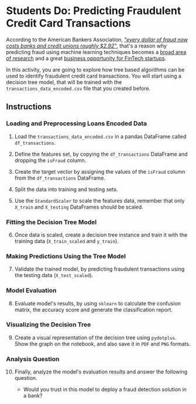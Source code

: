 # Students Do: Predicting Fraudulent Credit Card Transactions

According to the American Bankers Association, [_"every dollar of fraud now costs banks and credit unions roughly $2.92"_](https://www.aba.com/member-tools/industry-solutions/insights/state-card-fraud-2018), that's a reason why predicting fraud using machine learning techniques becomes a [broad area of research](https://scholar.google.com.mx/scholar?q=fraud+detection+machine+learning&btnG=&oq=fraud+detection+) and a great [business opportunity for FinTech startups](https://www.eu-startups.com/2019/06/paris-based-fintech-bleckwen-raises-e8-8-million-for-its-fraud-detection-software-to-prevent-financial-crime/).

In this activity, you are going to explore how tree based algorithms can be used to identify fraudulent credit card transactions. You will start using a decision tree model, that will be trained with the `transactions_data_encoded.csv` file that you created before.

## Instructions

### Loading and Preprocessing Loans Encoded Data

1. Load the `transactions_data_encoded.csv` in a pandas DataFrame called `df_transactions`.

2. Define the features set, by copying the `df_transactions` DataFrame and dropping the `isFraud` column.

3. Create the target vector by assigning the values of the `isFraud` column from the `df_transactions` DataFrame.

4. Split the data into training and testing sets.

5. Use the `StandardScaler` to scale the features data, remember that only `X_train` and `X_testing` DataFrames should be scaled.

### Fitting the Decision Tree Model

6. Once data is scaled, create a decision tree instance and train it with the training data (`X_train_scaled` and `y_train`).

### Making Predictions Using the Tree Model

7. Validate the trained model, by predicting fraudulent transactions using the testing data (`X_test_scaled`).

### Model Evaluation

8. Evaluate model's results, by using `sklearn` to calculate the confusion matrix, the accuracy score and generate the classification report.

### Visualizing the Decision Tree

9. Create a visual representation of the decision tree using `pydotplus`. Show the graph on the notebook, and also save it in `PDF` and `PNG` formats.

### Analysis Question

10. Finally, analyze the model's evaluation results and answer the following question.

    * Would you trust in this model to deploy a fraud detection solution in a bank?
